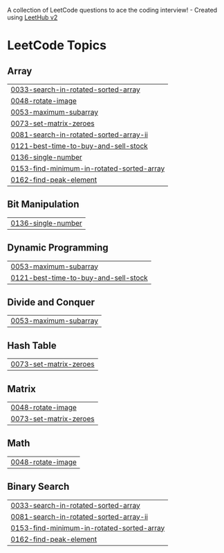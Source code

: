 A collection of LeetCode questions to ace the coding interview! - Created using [LeetHub v2](https://github.com/arunbhardwaj/LeetHub-2.0)
<!---LeetCode Topics Start-->
# LeetCode Topics
## Array
|  |
| ------- |
| [0033-search-in-rotated-sorted-array](https://github.com/nirajbhagat1/Leetcode-Problems/tree/master/0033-search-in-rotated-sorted-array) |
| [0048-rotate-image](https://github.com/nirajbhagat1/Leetcode-Problems/tree/master/0048-rotate-image) |
| [0053-maximum-subarray](https://github.com/nirajbhagat1/Leetcode-Problems/tree/master/0053-maximum-subarray) |
| [0073-set-matrix-zeroes](https://github.com/nirajbhagat1/Leetcode-Problems/tree/master/0073-set-matrix-zeroes) |
| [0081-search-in-rotated-sorted-array-ii](https://github.com/nirajbhagat1/Leetcode-Problems/tree/master/0081-search-in-rotated-sorted-array-ii) |
| [0121-best-time-to-buy-and-sell-stock](https://github.com/nirajbhagat1/Leetcode-Problems/tree/master/0121-best-time-to-buy-and-sell-stock) |
| [0136-single-number](https://github.com/nirajbhagat1/Leetcode-Problems/tree/master/0136-single-number) |
| [0153-find-minimum-in-rotated-sorted-array](https://github.com/nirajbhagat1/Leetcode-Problems/tree/master/0153-find-minimum-in-rotated-sorted-array) |
| [0162-find-peak-element](https://github.com/nirajbhagat1/Leetcode-Problems/tree/master/0162-find-peak-element) |
## Bit Manipulation
|  |
| ------- |
| [0136-single-number](https://github.com/nirajbhagat1/Leetcode-Problems/tree/master/0136-single-number) |
## Dynamic Programming
|  |
| ------- |
| [0053-maximum-subarray](https://github.com/nirajbhagat1/Leetcode-Problems/tree/master/0053-maximum-subarray) |
| [0121-best-time-to-buy-and-sell-stock](https://github.com/nirajbhagat1/Leetcode-Problems/tree/master/0121-best-time-to-buy-and-sell-stock) |
## Divide and Conquer
|  |
| ------- |
| [0053-maximum-subarray](https://github.com/nirajbhagat1/Leetcode-Problems/tree/master/0053-maximum-subarray) |
## Hash Table
|  |
| ------- |
| [0073-set-matrix-zeroes](https://github.com/nirajbhagat1/Leetcode-Problems/tree/master/0073-set-matrix-zeroes) |
## Matrix
|  |
| ------- |
| [0048-rotate-image](https://github.com/nirajbhagat1/Leetcode-Problems/tree/master/0048-rotate-image) |
| [0073-set-matrix-zeroes](https://github.com/nirajbhagat1/Leetcode-Problems/tree/master/0073-set-matrix-zeroes) |
## Math
|  |
| ------- |
| [0048-rotate-image](https://github.com/nirajbhagat1/Leetcode-Problems/tree/master/0048-rotate-image) |
## Binary Search
|  |
| ------- |
| [0033-search-in-rotated-sorted-array](https://github.com/nirajbhagat1/Leetcode-Problems/tree/master/0033-search-in-rotated-sorted-array) |
| [0081-search-in-rotated-sorted-array-ii](https://github.com/nirajbhagat1/Leetcode-Problems/tree/master/0081-search-in-rotated-sorted-array-ii) |
| [0153-find-minimum-in-rotated-sorted-array](https://github.com/nirajbhagat1/Leetcode-Problems/tree/master/0153-find-minimum-in-rotated-sorted-array) |
| [0162-find-peak-element](https://github.com/nirajbhagat1/Leetcode-Problems/tree/master/0162-find-peak-element) |
<!---LeetCode Topics End-->